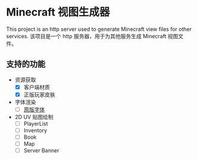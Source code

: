 # Minecraft 视图生成器
This project is an http server used to generate Minecraft view files for other services. 该项目是一个 http 服务器，用于为其他服务生成 Minecraft 视图文件。

## 支持的功能

- 资源获取
  - [x] 客户端材质
  - [x] 正版玩家皮肤
- 字体渲染
  - [ ] [原版字体](https://github.com/IdreesInc/Minecraft-Font)
- 2D UV 贴图绘制
  - [ ] PlayerList
  - [ ] Inventory
  - [ ] Book
  - [ ] Map
  - [ ] Server Banner